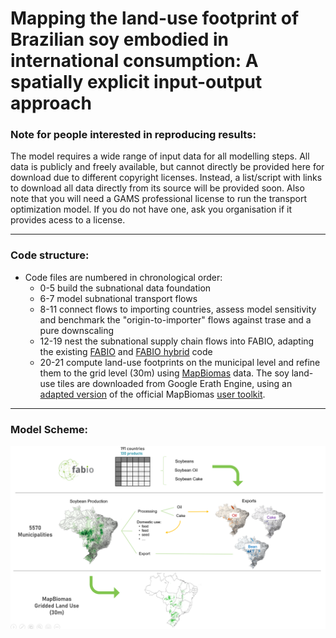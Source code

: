 # Mapping the land-use footprint of Brazilian soy embodied in international consumption: A spatially explicit input-output approach


### Note for people interested in reproducing results:
The model requires a wide range of input data for all modelling steps. All data is publicly and freely available, but cannot directly be provided here for download due to different copyright licenses. Instead, a list/script with links to download all data directly from its source will be provided soon. 
Also note that you will need a GAMS professional license to run the transport optimization model. If you do not have one, ask you organisation if it provides acess to a license. 

----

### Code structure:

 - Code files are numbered in chronological order:
   - 0-5 build the subnational data foundation
   - 6-7 model subnational transport flows
   - 8-11 connect flows to importing countries, assess model sensitivity and benchmark the "origin-to-importer" flows against trase and a pure downscaling
   - 12-19 nest the subnational supply chain flows into FABIO, adapting the existing [FABIO](https://github.com/fineprint-global/fabio) and [FABIO hybrid](https://github.com/fineprint-global/fabio-hybrid) code
   - 20-21 compute land-use footprints on the municipal level and refine them to the grid level (30m) using [MapBiomas](https://mapbiomas.org/) data. The soy land-use tiles are downloaded from Google Erath Engine, using an [adapted version](https://code.earthengine.google.com/969e903c53a0bf85db4f1e804a5c3b32) of the official MapBiomas [user toolkit](https://github.com/mapbiomas-brazil/user-toolkit).


----

### Model Scheme:
![](workflow_scheme.png) 
